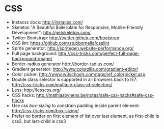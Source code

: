 CSS
===

* Instacss docs: http://instacss.com/
* Skeleton "A Beautiful Boilerplate for Responsive, Mobile-Friendly Development": http://getskeleton.com/
* Twitter Bootstrap: http://twitter.github.com/bootstrap
* CSS lint: https://github.com/stubbornella/csslint
* Sprite generator: http://spritegen.website-performance.org/
* Full page background: http://css-tricks.com/perfect-full-page-background-image/
* Border-radius generator http://border-radius.com/
* Gradient generator: http://www.colorzilla.com/gradient-editor/
* Color picker: http://www.w3schools.com/tags/ref_colorpicker.asp
* Double.class selector is supported in all browsers back to IE7: http://css-tricks.com/multiple-class-id-selectors/
* Less: http://lesscss.org/
* CSS hacks: http://mathiasbynens.be/notes/safe-css-hacks#safe-css-hacks
* Use css _box-sizing_ to constrain padding inside parent element: http://css-tricks.com/box-sizing/
* Prefer no border on first element of list over last element, as first-child is css2, but last-child is css3